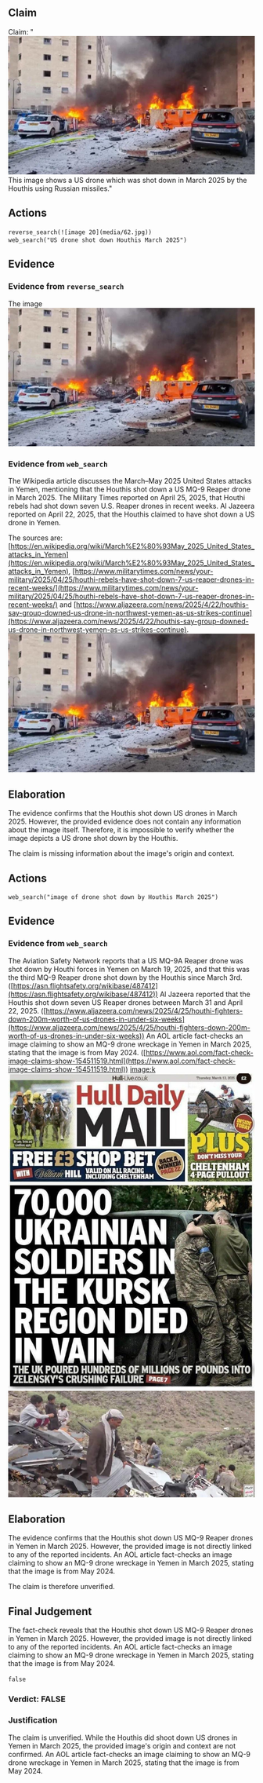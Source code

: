 ## Claim
Claim: "![image 20](media/62.jpg) This image shows a US drone which was shot down in March 2025 by the Houthis using Russian missiles."

## Actions
```
reverse_search(![image 20](media/62.jpg))
web_search("US drone shot down Houthis March 2025")
```

## Evidence
### Evidence from `reverse_search`
The image ![image 20](media/62.jpg)

### Evidence from `web_search`
The Wikipedia article discusses the March–May 2025 United States attacks in Yemen, mentioning that the Houthis shot down a US MQ-9 Reaper drone in March 2025. The Military Times reported on April 25, 2025, that Houthi rebels had shot down seven U.S. Reaper drones in recent weeks. Al Jazeera reported on April 22, 2025, that the Houthis claimed to have shot down a US drone in Yemen.

The sources are: [https://en.wikipedia.org/wiki/March%E2%80%93May_2025_United_States_attacks_in_Yemen](https://en.wikipedia.org/wiki/March%E2%80%93May_2025_United_States_attacks_in_Yemen), [https://www.militarytimes.com/news/your-military/2025/04/25/houthi-rebels-have-shot-down-7-us-reaper-drones-in-recent-weeks/](https://www.militarytimes.com/news/your-military/2025/04/25/houthi-rebels-have-shot-down-7-us-reaper-drones-in-recent-weeks/) and [https://www.aljazeera.com/news/2025/4/22/houthis-say-group-downed-us-drone-in-northwest-yemen-as-us-strikes-continue](https://www.aljazeera.com/news/2025/4/22/houthis-say-group-downed-us-drone-in-northwest-yemen-as-us-strikes-continue). ![image 20](media/62.jpg)


## Elaboration
The evidence confirms that the Houthis shot down US drones in March 2025. However, the provided evidence does not contain any information about the image itself. Therefore, it is impossible to verify whether the image depicts a US drone shot down by the Houthis.

The claim is missing information about the image's origin and context.


## Actions
```
web_search("image of drone shot down by Houthis March 2025")
```

## Evidence
### Evidence from `web_search`
The Aviation Safety Network reports that a US MQ-9A Reaper drone was shot down by Houthi forces in Yemen on March 19, 2025, and that this was the third MQ-9 Reaper drone shot down by the Houthis since March 3rd. ([https://asn.flightsafety.org/wikibase/487412](https://asn.flightsafety.org/wikibase/487412)) Al Jazeera reported that the Houthis shot down seven US Reaper drones between March 31 and April 22, 2025. ([https://www.aljazeera.com/news/2025/4/25/houthi-fighters-down-200m-worth-of-us-drones-in-under-six-weeks](https://www.aljazeera.com/news/2025/4/25/houthi-fighters-down-200m-worth-of-us-drones-in-under-six-weeks)) An AOL article fact-checks an image claiming to show an MQ-9 drone wreckage in Yemen in March 2025, stating that the image is from May 2024. ([https://www.aol.com/fact-check-image-claims-show-154511519.html](https://www.aol.com/fact-check-image-claims-show-154511519.html)) <image:k> ![image 1](media/0.jpg) ![image 10099](media/2025-08-30_23-00-1756594826-708606.jpg)


## Elaboration
The evidence confirms that the Houthis shot down US MQ-9 Reaper drones in Yemen in March 2025. However, the provided image is not directly linked to any of the reported incidents. An AOL article fact-checks an image claiming to show an MQ-9 drone wreckage in Yemen in March 2025, stating that the image is from May 2024.

The claim is therefore unverified.


## Final Judgement
The fact-check reveals that the Houthis shot down US MQ-9 Reaper drones in Yemen in March 2025. However, the provided image is not directly linked to any of the reported incidents. An AOL article fact-checks an image claiming to show an MQ-9 drone wreckage in Yemen in March 2025, stating that the image is from May 2024.

`false`

### Verdict: FALSE

### Justification
The claim is unverified. While the Houthis did shoot down US drones in Yemen in March 2025, the provided image's origin and context are not confirmed. An AOL article fact-checks an image claiming to show an MQ-9 drone wreckage in Yemen in March 2025, stating that the image is from May 2024.
